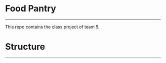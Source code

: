 # Food Pantry
_____________

This repo contains the class project of team 5.

# Structure
_____________
